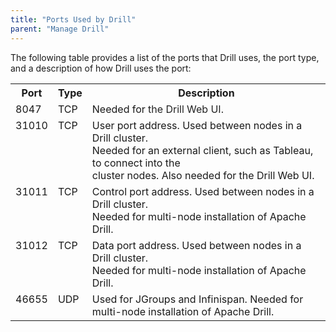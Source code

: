 ```yaml
---
title: "Ports Used by Drill"
parent: "Manage Drill"
---
```

The following table provides a list of the ports that Drill uses, the port
type, and a description of how Drill uses the port:

<div class="table-wrap"><table class="confluenceTable"><tbody><tr><th class="confluenceTh">Port</th><th colspan="1" class="confluenceTh">Type</th><th class="confluenceTh">Description</th></tr><tr><td valign="top" class="confluenceTd">8047</td><td valign="top" colspan="1" class="confluenceTd">TCP</td><td valign="top" class="confluenceTd">Needed for <span style="color: rgb(34,34,34);">the Drill Web UI.</span><span style="color: rgb(34,34,34);"> </span></td></tr><tr><td valign="top" class="confluenceTd">31010</td><td valign="top" colspan="1" class="confluenceTd">TCP</td><td valign="top" class="confluenceTd">User port address. Used between nodes in a Drill cluster. <br />Needed for an external client, such as Tableau, to connect into the<br />cluster nodes. Also needed for the Drill Web UI.</td></tr><tr><td valign="top" class="confluenceTd">31011</td><td valign="top" colspan="1" class="confluenceTd">TCP</td><td valign="top" class="confluenceTd">Control port address. Used between nodes in a Drill cluster. <br />Needed for multi-node installation of Apache Drill.</td></tr><tr><td valign="top" colspan="1" class="confluenceTd">31012</td><td valign="top" colspan="1" class="confluenceTd">TCP</td><td valign="top" colspan="1" class="confluenceTd">Data port address. Used between nodes in a Drill cluster. <br />Needed for multi-node installation of Apache Drill.</td></tr><tr><td valign="top" colspan="1" class="confluenceTd">46655</td><td valign="top" colspan="1" class="confluenceTd">UDP</td><td valign="top" colspan="1" class="confluenceTd">Used for JGroups and Infinispan. Needed for multi-node installation of Apache Drill.</td></tr></tbody></table></div>

